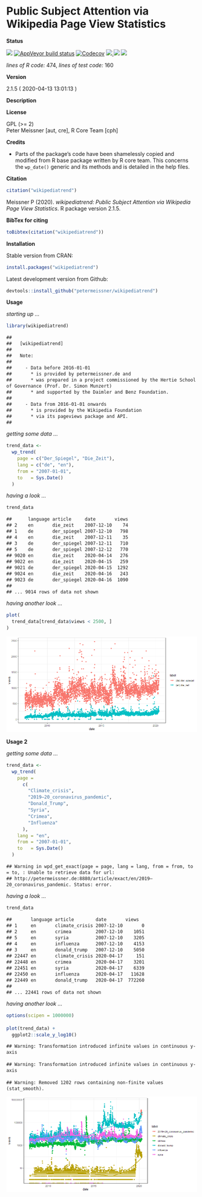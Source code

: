 
<!-- README.md is generated from README.Rmd. Please edit that file -->

# Public Subject Attention via Wikipedia Page View Statistics

**Status**

<a href="https://travis-ci.org/petermeissner/wikipediatrend"><img src="https://api.travis-ci.org/petermeissner/wikipediatrend.svg?branch=master"><a/>
[![AppVeyor build
status](https://ci.appveyor.com/api/projects/status/github/petermeissner/wikipediatrend?branch=master&svg=true)](https://ci.appveyor.com/project/petermeissner/wikipediatrend)
<a href="https://codecov.io/gh/petermeissner/wikipediatrend"><img src="https://codecov.io/gh/petermeissner/wikipediatrend/branch/master/graph/badge.svg" alt="Codecov" /></a>
<a href="https://cran.r-project.org/package=wikipediatrend">
<img src="http://www.r-pkg.org/badges/version/wikipediatrend"> </a>
<img src="http://cranlogs.r-pkg.org/badges/grand-total/wikipediatrend">
<img src="http://cranlogs.r-pkg.org/badges/wikipediatrend">

*lines of R code:* 474, *lines of test code:* 160

**Version**

2.1.5 ( 2020-04-13 13:01:13 )

**Description**

**License**

GPL (\>= 2) <br>Peter Meissner \[aut, cre\], R Core Team \[cph\]

**Credits**

  - Parts of the package’s code have been shamelessly copied and
    modified from R base package written by R core team. This concerns
    the `wp_date()` generic and its methods and is detailed in the help
    files.

**Citation**

``` r
citation("wikipediatrend")
```

Meissner P (2020). *wikipediatrend: Public Subject Attention via
Wikipedia Page View Statistics*. R package version 2.1.5.

**BibTex for citing**

``` r
toBibtex(citation("wikipediatrend"))
```

**Installation**

Stable version from CRAN:

``` r
install.packages("wikipediatrend")
```

Latest development version from Github:

``` r
devtools::install_github("petermeissner/wikipediatrend")
```

**Usage**

*starting up …*

``` r
library(wikipediatrend)
```

    ## 
    ##   [wikipediatrend]
    ##     
    ##   Note:
    ##     
    ##     - Data before 2016-01-01 
    ##       * is provided by petermeissner.de and
    ##       * was prepared in a project commissioned by the Hertie School of Governance (Prof. Dr. Simon Munzert)
    ##       * and supported by the Daimler and Benz Foundation.
    ##     
    ##     - Data from 2016-01-01 onwards 
    ##       * is provided by the Wikipedia Foundation
    ##       * via its pageviews package and API.
    ## 

*getting some data …*

``` r
trend_data <- 
  wp_trend(
    page = c("Der_Spiegel", "Die_Zeit"), 
    lang = c("de", "en"), 
    from = "2007-01-01",
    to   = Sys.Date()
  )
```

*having a look …*

``` r
trend_data
```

    ##      language article     date       views
    ## 2    en       die_zeit    2007-12-10    74
    ## 1    de       der_spiegel 2007-12-10   798
    ## 4    en       die_zeit    2007-12-11    35
    ## 3    de       der_spiegel 2007-12-11   710
    ## 5    de       der_spiegel 2007-12-12   770
    ## 9020 en       die_zeit    2020-04-14   276
    ## 9022 en       die_zeit    2020-04-15   259
    ## 9021 de       der_spiegel 2020-04-15  1292
    ## 9024 en       die_zeit    2020-04-16   243
    ## 9023 de       der_spiegel 2020-04-16  1090
    ## 
    ## ... 9014 rows of data not shown

*having another look …*

``` r
plot(
  trend_data[trend_data$views < 2500, ]
)
```

![](man/figures/README-unnamed-chunk-17-1.png)<!-- -->

**Usage 2**

*getting some data …*

``` r
trend_data <- 
  wp_trend(
    page = 
      c(
        "Climate_crisis", 
        "2019–20_coronavirus_pandemic",
        "Donald_Trump",
        "Syria",
        "Crimea",
        "Influenza"
      ), 
    lang = "en", 
    from = "2007-01-01",
    to   = Sys.Date()
  )
```

    ## Warning in wpd_get_exact(page = page, lang = lang, from = from, to = to, : Unable to retrieve data for url:
    ## http://petermeissner.de:8880/article/exact/en/2019–20_coronavirus_pandemic. Status: error.

*having a look …*

``` r
trend_data
```

    ##       language article        date       views  
    ## 1     en       climate_crisis 2007-12-10       0
    ## 2     en       crimea         2007-12-10    1051
    ## 5     en       syria          2007-12-10    3205
    ## 4     en       influenza      2007-12-10    4153
    ## 3     en       donald_trump   2007-12-10    5050
    ## 22447 en       climate_crisis 2020-04-17     151
    ## 22448 en       crimea         2020-04-17    3201
    ## 22451 en       syria          2020-04-17    6339
    ## 22450 en       influenza      2020-04-17   11628
    ## 22449 en       donald_trump   2020-04-17  772260
    ## 
    ## ... 22441 rows of data not shown

*having another look …*

``` r
options(scipen = 1000000)

plot(trend_data) + 
  ggplot2::scale_y_log10()
```

    ## Warning: Transformation introduced infinite values in continuous y-axis
    
    ## Warning: Transformation introduced infinite values in continuous y-axis

    ## Warning: Removed 1202 rows containing non-finite values (stat_smooth).

![](man/figures/README-unnamed-chunk-20-1.png)<!-- -->
